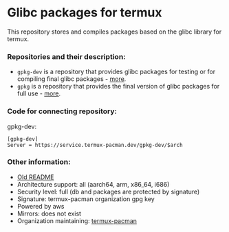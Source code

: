 # Glibc packages for termux
This repository stores and compiles packages based on the glibc library for termux.

### Repositories and their description:
 - `gpkg-dev` is a repository that provides glibc packages for testing or for compiling final glibc packages - [more](https://github.com/termux-pacman/glibc-packages/wiki/About-repositories#description).
 - `gpkg` is a repository that provides the final version of glibc packages for full use - [more](https://github.com/termux-pacman/glibc-packages/wiki/About-repositories#description-1).

### Code for connecting repository:
gpkg-dev:
```
[gpkg-dev]
Server = https://service.termux-pacman.dev/gpkg-dev/$arch
```

### Other information:
 - [Old README](/README-old.md)
 - Architecture support: all (aarch64, arm, x86_64, i686)
 - Security level: full (db and packages are protected by signature)
 - Signature: termux-pacman organization gpg key
 - Powered by aws
 - Mirrors: does not exist
 - Organization maintaining: [termux-pacman](https://github.com/termux-pacman)
